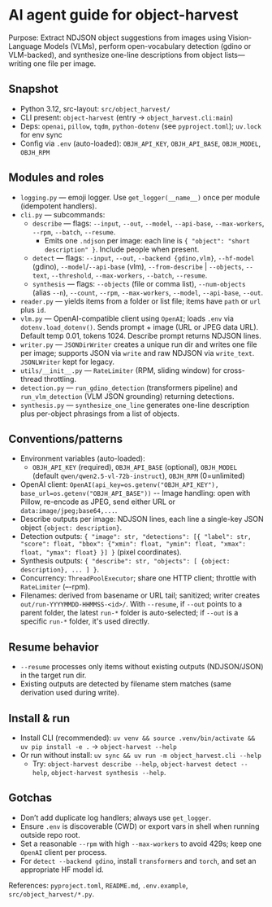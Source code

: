 # AI agent guide for object-harvest

Purpose: Extract NDJSON object suggestions from images using Vision-Language Models (VLMs), perform open-vocabulary detection (gdino or VLM-backed), and synthesize one-line descriptions from object lists—writing one file per image.

## Snapshot
- Python 3.12, src-layout: `src/object_harvest/`
- CLI present: `object-harvest` (entry → `object_harvest.cli:main`)
- Deps: `openai`, `pillow`, `tqdm`, `python-dotenv` (see `pyproject.toml`); `uv.lock` for env sync
- Config via `.env` (auto-loaded): `OBJH_API_KEY`, `OBJH_API_BASE`, `OBJH_MODEL`, `OBJH_RPM`

## Modules and roles
- `logging.py` — emoji logger. Use `get_logger(__name__)` once per module (idempotent handlers).
- `cli.py` — subcommands:
  - `describe` — flags: `--input`, `--out`, `--model`, `--api-base`, `--max-workers`, `--rpm`, `--batch`, `--resume`.
    - Emits one `.ndjson` per image: each line is `{ "object": "short description" }`. Include people when present.
  - `detect` — flags: `--input`, `--out`, `--backend {gdino,vlm}`, `--hf-model` (gdino), `--model`/`--api-base` (vlm), `--from-describe` | `--objects`, `--text`, `--threshold`, `--max-workers`, `--batch`, `--resume`.
  - `synthesis` — flags: `--objects` (file or comma list), `--num-objects` (alias `--n`), `--count`, `--rpm`, `--max-workers`, `--model`, `--api-base`, `--out`.
- `reader.py` — yields items from a folder or list file; items have `path` or `url` plus `id`.
- `vlm.py` — OpenAI-compatible client using `OpenAI`; loads `.env` via `dotenv.load_dotenv()`. Sends prompt + image (URL or JPEG data URL). Default temp 0.01, tokens 1024. Describe prompt returns NDJSON lines.
- `writer.py` — `JSONDirWriter` creates a unique run dir and writes one file per image; supports JSON via `write` and raw NDJSON via `write_text`. `JSONLWriter` kept for legacy.
- `utils/__init__.py` — `RateLimiter` (RPM, sliding window) for cross-thread throttling.
 - `detection.py` — `run_gdino_detection` (transformers pipeline) and `run_vlm_detection` (VLM JSON grounding) returning detections.
 - `synthesis.py` — `synthesize_one_line` generates one-line description plus per-object phrasings from a list of objects.

## Conventions/patterns
- Environment variables (auto-loaded):
  - `OBJH_API_KEY` (required), `OBJH_API_BASE` (optional), `OBJH_MODEL` (default `qwen/qwen2.5-vl-72b-instruct`), `OBJH_RPM` (0=unlimited)
- OpenAI client: `OpenAI(api_key=os.getenv("OBJH_API_KEY"), base_url=os.getenv("OBJH_API_BASE"))`
-- Image handling: open with Pillow, re-encode as JPEG, send either URL or `data:image/jpeg;base64,...`.
- Describe outputs per image: NDJSON lines, each line a single-key JSON object `{object: description}`.
- Detection outputs: `{ "image": str, "detections": [{ "label": str, "score": float, "bbox": {"xmin": float, "ymin": float, "xmax": float, "ymax": float} }] }` (pixel coordinates).
- Synthesis outputs: `{ "describe": str, "objects": [ {object: description}, ... ] }`.
- Concurrency: `ThreadPoolExecutor`; share one HTTP client; throttle with `RateLimiter` (–-rpm).
- Filenames: derived from basename or URL tail; sanitized; writer creates `out/run-YYYYMMDD-HHMMSS-<id>/`. With `--resume`, if `--out` points to a parent folder, the latest `run-*` folder is auto-selected; if `--out` is a specific `run-*` folder, it's used directly.

## Resume behavior
- `--resume` processes only items without existing outputs (NDJSON/JSON) in the target run dir.
- Existing outputs are detected by filename stem matches (same derivation used during write).

## Install & run
- Install CLI (recommended): `uv venv && source .venv/bin/activate && uv pip install -e .` → `object-harvest --help`
- Or run without install: `uv sync && uv run -m object_harvest.cli --help`
  - Try: `object-harvest describe --help`, `object-harvest detect --help`, `object-harvest synthesis --help`.

## Gotchas
- Don’t add duplicate log handlers; always use `get_logger`.
- Ensure `.env` is discoverable (CWD) or export vars in shell when running outside repo root.
- Set a reasonable `--rpm` with high `--max-workers` to avoid 429s; keep one `OpenAI` client per process.
- For `detect --backend gdino`, install `transformers` and `torch`, and set an appropriate HF model id.

References: `pyproject.toml`, `README.md`, `.env.example`, `src/object_harvest/*.py`.
